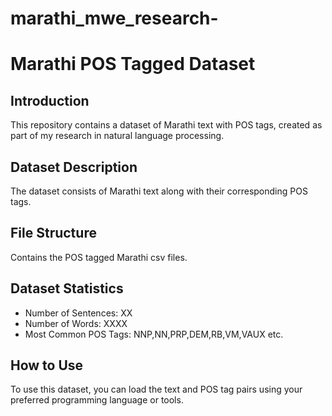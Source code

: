 # marathi_mwe_research-
# Marathi POS Tagged Dataset

## Introduction
This repository contains a dataset of Marathi text with POS tags, created as part of my research in natural language processing.

## Dataset Description
The dataset consists of Marathi text along with their corresponding POS tags. 

## File Structure
 Contains the POS tagged Marathi csv files.
 
## Dataset Statistics
- Number of Sentences: XX
- Number of Words: XXXX
- Most Common POS Tags: NNP,NN,PRP,DEM,RB,VM,VAUX etc.


## How to Use
To use this dataset, you can load the text and POS tag pairs using your preferred programming language or tools. 


